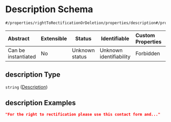 # Description Schema

```txt
#/properties/rightToRectificationOrDeletion/properties/description#/properties/rightToRectificationOrDeletion/properties/description
```




| Abstract            | Extensible | Status         | Identifiable            | Custom Properties | Additional Properties | Access Restrictions | Defined In                                                           |
| :------------------ | ---------- | -------------- | ----------------------- | :---------------- | --------------------- | ------------------- | -------------------------------------------------------------------- |
| Can be instantiated | No         | Unknown status | Unknown identifiability | Forbidden         | Allowed               | none                | [tilt-schema.json\*](../out/tilt-schema.json "open original schema") |

## description Type

`string` ([Description](tilt-schema-properties-righttorectificationordeletion-properties-description.md))

## description Examples

```json
"For the right to rectification please use this contact form and..."
```
